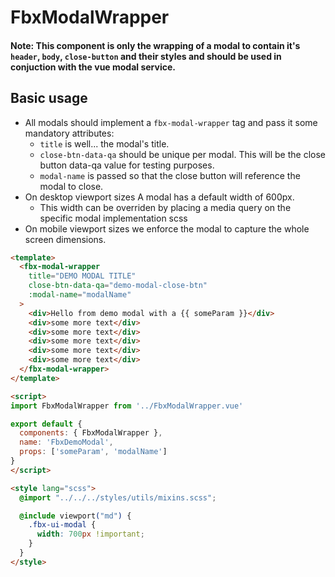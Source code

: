# FbxModalWrapper

#### Note: This component is only the wrapping of a modal to contain it's `header`, `body`, `close-button` and their styles and should be used in conjuction with the vue modal service.
## Basic usage

* All modals should implement a `fbx-modal-wrapper` tag and pass it some mandatory attributes:
    * `title` is well... the modal's title.
    * `close-btn-data-qa` should be unique per modal. This will be the close button data-qa value for testing purposes.
    * `modal-name` is passed so that the close button will reference the modal to close.
* On desktop viewport sizes A modal has a default width of 600px.
    * This width can be overriden by placing a media query on the specific modal implementation scss
* On mobile viewport sizes we enforce the modal to capture the whole screen dimensions.

```html
<template>
  <fbx-modal-wrapper
    title="DEMO MODAL TITLE"
    close-btn-data-qa="demo-modal-close-btn"
    :modal-name="modalName"
  >
    <div>Hello from demo modal with a {{ someParam }}</div>
    <div>some more text</div>
    <div>some more text</div>
    <div>some more text</div>
    <div>some more text</div>
    <div>some more text</div>
  </fbx-modal-wrapper>
</template>

<script>
import FbxModalWrapper from '../FbxModalWrapper.vue'

export default {
  components: { FbxModalWrapper },
  name: 'FbxDemoModal',
  props: ['someParam', 'modalName']
}
</script>

<style lang="scss">
  @import "../../../styles/utils/mixins.scss";

  @include viewport("md") {
    .fbx-ui-modal {
      width: 700px !important;
    }
  }
</style>

```


